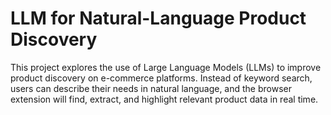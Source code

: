 # LLM for Natural-Language Product Discovery

This project explores the use of Large Language Models (LLMs) to improve product discovery on e-commerce platforms. Instead of keyword search, users can describe their needs in natural language, and the browser extension will find, extract, and highlight relevant product data in real time.



